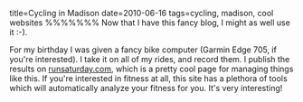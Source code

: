 title=Cycling in Madison
date=2010-06-16
tags=cycling, madison, cool websites
%%%%%%%
Now that I have this fancy blog, I might as well use it :-).

For my birthday I was given a fancy bike computer (Garmin Edge 705, if you're
interested). I take it on all of my rides, and record them. I publish the
results on [runsaturday.com][1], which is a pretty cool page for managing
things like this. If you're interested in fitness at all, this site has a
plethora of tools which will automatically analyze your fitness for you. It's
very interesting!

 [1]: http://www.runsaturday.com/people/tycho
